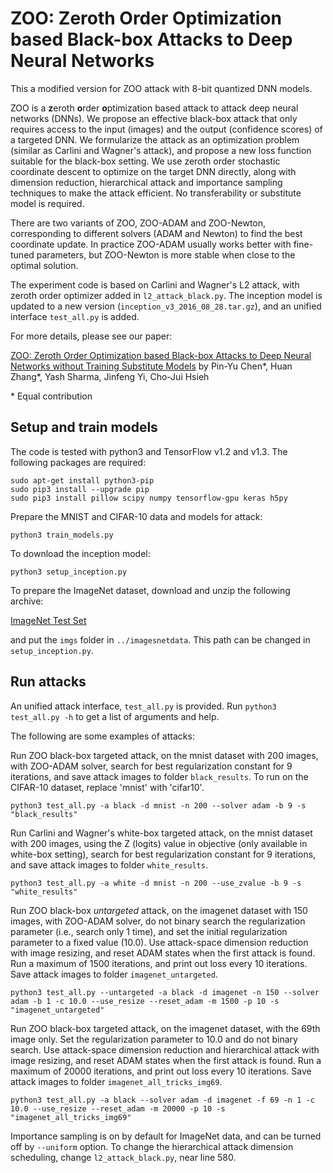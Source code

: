 ZOO: Zeroth Order Optimization based Black-box Attacks to Deep Neural Networks 
=====================================
This a modified version for ZOO attack with 8-bit quantized DNN models.

ZOO is a **z**eroth **o**rder **o**ptimization based attack to attack deep
neural networks (DNNs).  We propose an effective black-box attack that only
requires access to the input (images) and the output (confidence scores) of a
targeted DNN. We formularize the attack as an optimization problem (similar as
Carlini and Wagner's attack), and propose a new loss function suitable for the
black-box setting.  We use zeroth order stochastic coordinate descent to
optimize on the target DNN directly, along with dimension reduction,
hierarchical attack and importance sampling techniques to make the attack
efficient. No transferability or substitute model is required.

There are two variants of ZOO, ZOO-ADAM and ZOO-Newton, corresponding to
different solvers (ADAM and Newton) to find the best coordinate update.
In practice ZOO-ADAM usually works better with fine-tuned parameters,
but ZOO-Newton is more stable when close to the optimal solution.

The experiment code is based on Carlini and Wagner's L2 attack, with
zeroth order optimizer added in `l2_attack_black.py`. The inception model
is updated to a new version (`inception_v3_2016_08_28.tar.gz`), and 
an unified interface `test_all.py` is added.

For more details, please see our paper:

[ZOO: Zeroth Order Optimization based Black-box Attacks to Deep Neural Networks without Training Substitute Models](https://arxiv.org/abs/1708.03999)
by Pin-Yu Chen\*, Huan Zhang\*, Yash Sharma, Jinfeng Yi, Cho-Jui Hsieh

\* Equal contribution


Setup and train models
-------------------------------------

The code is tested with python3 and TensorFlow v1.2 and v1.3. The following
packages are required:

```
sudo apt-get install python3-pip
sudo pip3 install --upgrade pip
sudo pip3 install pillow scipy numpy tensorflow-gpu keras h5py
```

Prepare the MNIST and CIFAR-10 data and models for attack:

```
python3 train_models.py
```

To download the inception model:

```
python3 setup_inception.py
```

To prepare the ImageNet dataset, download and unzip the following archive:

[ImageNet Test Set](http://jaina.cs.ucdavis.edu/datasets/adv/imagenet/img.tar.gz)


and put the `imgs` folder in `../imagesnetdata`. This path can be changed
in `setup_inception.py`.

Run attacks
--------------------------------------

An unified attack interface, `test_all.py` is provided. Run `python3 test_all.py -h`
to get a list of arguments and help.

The following are some examples of attacks:

Run ZOO black-box targeted attack, on the mnist dataset with 200 images, with
ZOO-ADAM solver, search for best regularization constant for 9 iterations, and
save attack images to folder `black_results`. To run on the CIFAR-10 dataset,
replace 'mnist' with 'cifar10'.

```
python3 test_all.py -a black -d mnist -n 200 --solver adam -b 9 -s "black_results"
```

Run Carlini and Wagner's white-box targeted attack, on the mnist dataset with
200 images, using the Z (logits) value in objective (only available in
white-box setting), search for best regularization constant for 9 iterations,
and save attack images to folder `white_results`.

```
python3 test_all.py -a white -d mnist -n 200 --use_zvalue -b 9 -s "white_results"
```

Run ZOO black-box *untargeted* attack, on the imagenet dataset with 150 images, with ZOO-ADAM
solver, do not binary search the regularization parameter (i.e., search only 1
time), and set the initial regularization parameter to a fixed value (10.0). Use
attack-space dimension reduction with image resizing, and reset ADAM states
when the first attack is found.  Run a maximum of 1500 iterations, and print
out loss every 10 iterations. Save attack images to folder `imagenet_untargeted`.

```
python3 test_all.py --untargeted -a black -d imagenet -n 150 --solver adam -b 1 -c 10.0 --use_resize --reset_adam -m 1500 -p 10 -s "imagenet_untargeted"
```

Run ZOO black-box targeted attack, on the imagenet dataset, with the 69th image
only.  Set the regularization parameter to 10.0 and do not binary search. Use
attack-space dimension reduction and hierarchical attack with image resizing,
and reset ADAM states when the first attack is found.  Run a maximum of 20000
iterations, and print out loss every 10 iterations. Save attack images to
folder `imagenet_all_tricks_img69`.


```
python3 test_all.py -a black --solver adam -d imagenet -f 69 -n 1 -c 10.0 --use_resize --reset_adam -m 20000 -p 10 -s "imagenet_all_tricks_img69"
```

Importance sampling is on by default for ImageNet data, and can be turned off by
`--uniform` option. To change the hierarchical attack dimension scheduling,
change `l2_attack_black.py`, near line 580.

